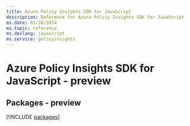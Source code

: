 ```yaml
---
title: Azure Policy Insights SDK for JavaScript
description: Reference for Azure Policy Insights SDK for JavaScript
ms.date: 01/24/2024
ms.topic: reference
ms.devlang: javascript
ms.service: policyinsights
---
```

# Azure Policy Insights SDK for JavaScript - preview
## Packages - preview
[!INCLUDE [packages](policy-insights-index.md)]